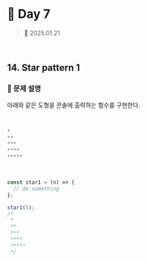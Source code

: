 # 🌻 Day 7

> 📅 2025.01.21

<br>

## 14. Star pattern 1

### 📍 문제 설명

아래와 같은 도형을 콘솔에 출력하는 함수를 구현한다.

<br>

```javascript
*
**
***
****
*****
```

<br>

```javascript
const star1 = (n) => {
  // do something
};

star1(5);
/*
 *
 **
 ***
 ****
 *****
 */
```

